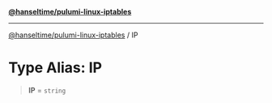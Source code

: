 [**@hanseltime/pulumi-linux-iptables**](../README.md)

***

[@hanseltime/pulumi-linux-iptables](../README.md) / IP

# Type Alias: IP

> **IP** = `string`
